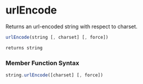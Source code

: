 # urlEncode

Returns an url-encoded string with respect to charset.

```javascript
urlEncode(string [, charset] [, force])
```

```javascript
returns string
```
### Member Function Syntax

```javascript
string.urlEncode([charset] [, force])
```
